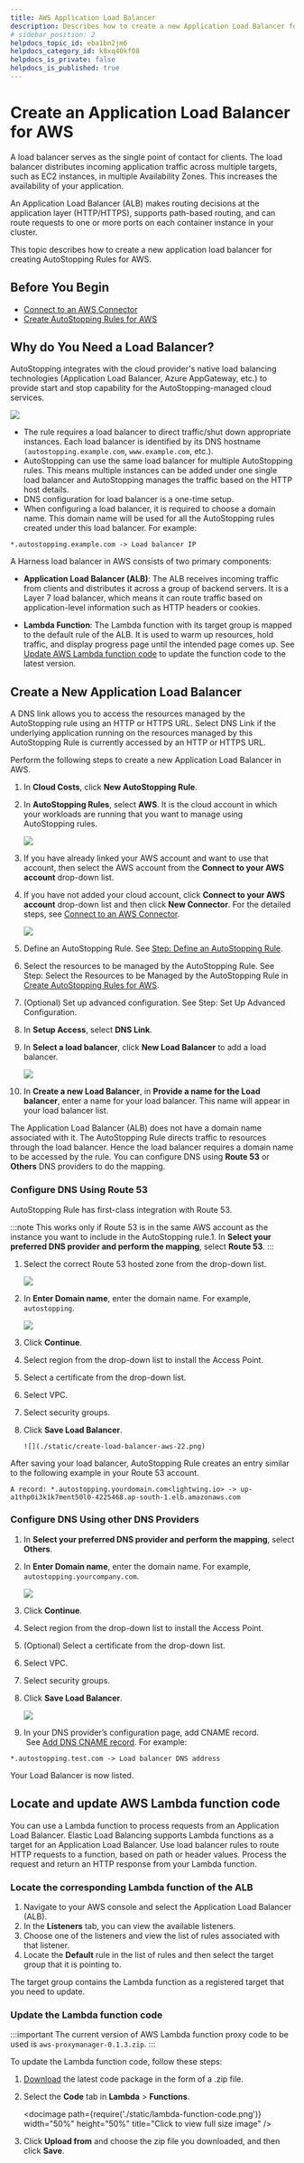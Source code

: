 ```yaml
---
title: AWS Application Load Balancer 
description: Describes how to create a new Application Load Balancer for AWS.
# sidebar_position: 2
helpdocs_topic_id: eba1bn2jm6
helpdocs_category_id: k8xq40kf08
helpdocs_is_private: false
helpdocs_is_published: true
---
```

# Create an Application Load Balancer for AWS

A load balancer serves as the single point of contact for clients. The load balancer distributes incoming application traffic across multiple targets, such as EC2 instances, in multiple Availability Zones. This increases the availability of your application.

An Application Load Balancer (ALB) makes routing decisions at the application layer (HTTP/HTTPS), supports path-based routing, and can route requests to one or more ports on each container instance in your cluster.


This topic describes how to create a new application load balancer for creating AutoStopping Rules for AWS. 


## Before You Begin

* [Connect to an AWS Connector](../1-add-connectors/connect-to-an-aws-connector.md)
* [Create AutoStopping Rules for AWS](../4-create-auto-stopping-rules/create-autostopping-rules-aws.md)

## Why do You Need a Load Balancer?

AutoStopping integrates with the cloud provider's native load balancing technologies (Application Load Balancer, Azure AppGateway, etc.) to provide start and stop capability for the AutoStopping-managed cloud services.

  ![](./static/create-load-balancer-aws-14.png)

* The rule requires a load balancer to direct traffic/shut down appropriate instances. Each load balancer is identified by its DNS hostname `(autostopping.example.com`, `www.example.com`, etc.).
* AutoStopping can use the same load balancer for multiple AutoStopping rules. This means multiple instances can be added under one single load balancer and AutoStopping manages the traffic based on the HTTP host details.
* DNS configuration for load balancer is a one-time setup.
* When configuring a load balancer, it is required to choose a domain name. This domain name will be used for all the AutoStopping rules created under this load balancer. For example:  
  

```
*.autostopping.example.com -> Load balancer IP
```
A Harness load balancer in AWS consists of two primary components:

* **Application Load Balancer (ALB)**: The ALB receives incoming traffic from clients and distributes it across a group of backend servers. It is a Layer 7 load balancer, which means it can route traffic based on application-level information such as HTTP headers or cookies.

* **Lambda Function**: The Lambda function with its target group is mapped to the default rule of the ALB. It is used to warm up resources, hold traffic, and display progress page until the intended page comes up. See [Update AWS Lambda function code](create-load-balancer-aws.md#update-aws-lambda-function-code) to update the function code to the latest version. 

## Create a New Application Load Balancer

A DNS link allows you to access the resources managed by the AutoStopping rule using an HTTP or HTTPS URL. Select DNS Link if the underlying application running on the resources managed by this AutoStopping Rule is currently accessed by an HTTP or HTTPS URL.

Perform the following steps to create a new Application Load Balancer in AWS.

1. In **Cloud Costs**, click **New AutoStopping Rule**.

2. In **AutoStopping Rules**, select **AWS**. It is the cloud account in which your workloads are running that you want to manage using AutoStopping rules.
   
     ![](./static/create-load-balancer-aws-15.png)
3. If you have already linked your AWS account and want to use that account, then select the AWS account from the **Connect to your AWS account** drop-down list.
4. If you have not added your cloud account, click **Connect to your AWS account** drop-down list and then click **New Connector**. For the detailed steps, see [Connect to an AWS Connector](../1-add-connectors/connect-to-an-aws-connector.md).
   
     ![](./static/create-load-balancer-aws-17.png)
5. Define an AutoStopping Rule. See [Step: Define an AutoStopping Rule](../4-create-auto-stopping-rules/create-autostopping-rules-aws.md#define-an-autostopping-rule).
6. Select the resources to be managed by the AutoStopping Rule. See Step: Select the Resources to be Managed by the AutoStopping Rule in [Create AutoStopping Rules for AWS](../4-create-auto-stopping-rules/create-autostopping-rules-aws.md#select-the-resources-to-be-managed-by-the-autostopping-rule).
7. (Optional) Set up advanced configuration. See Step: Set Up Advanced Configuration.
8. In **Setup Access**, select **DNS Link**.
9.  In **Select a load balancer**, click **New Load Balancer** to add a load balancer.
     
	  ![](./static/create-load-balancer-aws-19.png)
10. In **Create a new Load Balancer**, in **Provide a name for the Load balancer**, enter a name for your load balancer. This name will appear in your load balancer list.

The Application Load Balancer (ALB) does not have a domain name associated with it. The AutoStopping Rule directs traffic to resources through the load balancer. Hence the load balancer requires a domain name to be accessed by the rule. You can configure DNS using **Route 53** or **Others** DNS providers to do the mapping.

### Configure DNS Using Route 53

AutoStopping Rule has first-class integration with Route 53. 


:::note
This works only if Route 53 is in the same AWS account as the instance you want to include in the AutoStopping rule.1. In **Select your preferred DNS provider and perform the mapping**, select **Route 53**.
:::
1. Select the correct Route 53 hosted zone from the drop-down list.
   
     ![](./static/create-load-balancer-aws-20.png)
2. In **Enter Domain name**, enter the domain name. For example, `autostopping`.
   
     ![](./static/create-load-balancer-aws-21.png)
3. Click **Continue**.
4. Select region from the drop-down list to install the Access Point.
5. Select a certificate from the drop-down list.
6. Select VPC.
7. Select security groups.
8. Click **Save Load Balancer**.
     
	   ![](./static/create-load-balancer-aws-22.png)
	 
After saving your load balancer, AutoStopping Rule creates an entry similar to the following example in your Route 53 account.  
  

```
A record: *.autostopping.yourdomain.com<lightwing.io> -> up-a1thp0i3k1k7ment50l0-4225468.ap-south-1.elb.amazonaws.com
```

### Configure DNS Using other DNS Providers

1. In **Select your preferred DNS provider and perform the mapping**, select **Others**.
2. In **Enter Domain name**, enter the domain name. For example, `autostopping.yourcompany.com`.
   
     ![](./static/create-load-balancer-aws-23.png)
3. Click **Continue**.
4. Select region from the drop-down list to install the Access Point.
5. (Optional) Select a certificate from the drop-down list.
6. Select VPC.
7. Select security groups.
8. Click **Save Load Balancer**.
   
     ![](./static/create-load-balancer-aws-24.png)
9.  In your DNS provider’s configuration page, add CNAME record.  See [Add DNS CNAME record](https://docs.aws.amazon.com/managedservices/latest/ctexguide/ex-dirserv-cname-record-add-col.html). For example:  
  

```
*.autostopping.test.com -> Load balancer DNS address
```

Your Load Balancer is now listed.

## Locate and update AWS Lambda function code

You can use a Lambda function to process requests from an Application Load Balancer. Elastic Load Balancing supports Lambda functions as a target for an Application Load Balancer. Use load balancer rules to route HTTP requests to a function, based on path or header values. Process the request and return an HTTP response from your Lambda function.

### Locate the corresponding Lambda function of the ALB
1. Navigate to your AWS console and select the Application Load Balancer (ALB).
2. In the **Listeners** tab, you can view the available listeners.
3. Choose one of the listeners and view the list of rules associated with that listener.
4. Locate the **Default** rule in the list of rules and then select the target group that it is pointing to.

  The target group contains the Lambda function as a registered target that you need to update.

### Update the Lambda function code

:::important
The current version of AWS Lambda function proxy code to be used is `aws-proxymanager-0.1.3.zip`.
:::

To update the Lambda function code, follow these steps: 
1. [Download](https://lightwing-downloads-temp.s3.ap-south-1.amazonaws.com/aws-proxymanager-0.1.3.zip) the latest code package in the form of a .zip file.
2. Select the **Code** tab in **Lambda** > **Functions**.

    <docimage path={require('./static/lambda-function-code.png')} width="50%" height="50%" title="Click to view full size image" />

3. Click **Upload from** and choose the zip file you downloaded, and then click **Save**.